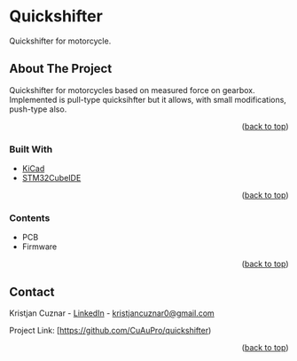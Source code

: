# Quickshifter
Quickshifter for motorcycle.

<!-- ABOUT THE PROJECT -->
## About The Project

Quickshifter for motorcycles based on measured force on gearbox. Implemented is pull-type quicksihfter but it allows, with small modifications, push-type also.

<p align="right">(<a href="#top">back to top</a>)</p>



### Built With

* [KiCad](https://www.kicad.org/)
* [STM32CubeIDE](https://www.st.com/en/development-tools/stm32cubeide.html)

<p align="right">(<a href="#top">back to top</a>)</p>


### Contents

* PCB
* Firmware

<p align="right">(<a href="#top">back to top</a>)</p>

<!-- CONTACT -->
## Contact

Kristjan Cuznar - [LinkedIn](https://www.linkedin.com/in/kristjan-cuznar/) - kristjancuznar0@gmail.com

Project Link: [https://github.com/CuAuPro/quickshifter)

<p align="right">(<a href="#top">back to top</a>)</p>


